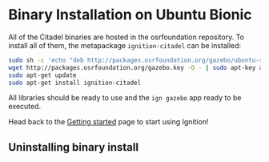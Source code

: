 # Binary Installation on Ubuntu Bionic

All of the Citadel binaries are hosted in the osrfoundation repository. To install
all of them, the metapackage `ignition-citadel` can be installed:

```bash
sudo sh -c 'echo "deb http://packages.osrfoundation.org/gazebo/ubuntu-stable `lsb_release -cs` main" > /etc/apt/sources.list.d/gazebo-stable.list'
wget http://packages.osrfoundation.org/gazebo.key -O - | sudo apt-key add -
sudo apt-get update
sudo apt-get install ignition-citadel
```

All libraries should be ready to use and the `ign gazebo` app ready to be executed.

Head back to the [Getting started](getting_started.html)
page to start using Ignition!

## Uninstalling binary install
